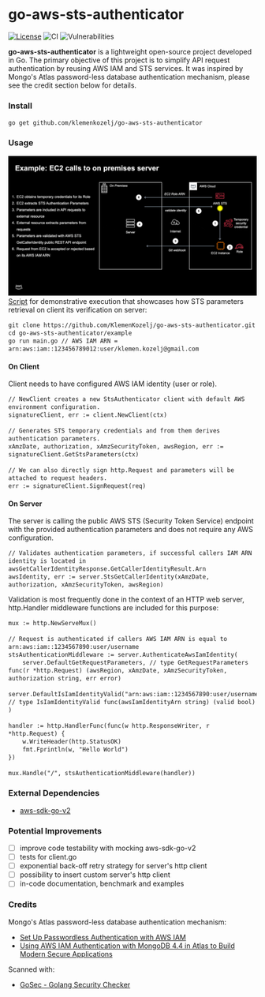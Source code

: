 # go-aws-sts-authenticator

[![License](https://img.shields.io/badge/License-MIT-blue.svg)](https://opensource.org/licenses/MIT) ![CI](https://github.com/KlemenKozelj/go-aws-sts-authenticator/actions/workflows/main.yml/badge.svg) ![Vulnerabilities](https://snyk.io/test/github/KlemenKozelj/go-aws-sts-authenticator/badge.svg)

**go-aws-sts-authenticator** is a lightweight open-source project developed in Go. The primary objective of this project is to simplify API request authentication by reusing AWS IAM and STS services. It was inspired by Mongo's Atlas password-less database authentication mechanism, please see the credit section below for details.

### Install
```
go get github.com/klemenkozelj/go-aws-sts-authenticator
```

### Usage
![](assets/example-flow.gif)
[Script](example/main.go) for demonstrative execution that showcases how STS parameters retrieval on client its verification on server:
```
git clone https://github.com/KlemenKozelj/go-aws-sts-authenticator.git
cd go-aws-sts-authenticator/example
go run main.go // AWS IAM ARN = arn:aws:iam::123456789012:user/klemen.kozelj@gmail.com
```
#### On Client
Client needs to have configured AWS IAM identity (user or role).
```golang
// NewClient creates a new StsAuthenticator client with default AWS environment configuration.
signatureClient, err := client.NewClient(ctx)

// Generates STS temporary credentials and from them derives authentication parameters.
xAmzDate, authorization, xAmzSecurityToken, awsRegion, err := signatureClient.GetStsParameters(ctx)

// We can also directly sign http.Request and parameters will be attached to request headers.
err := signatureClient.SignRequest(req)
```

#### On Server
The server is calling the public AWS STS (Security Token Service) endpoint with the provided authentication parameters and does not require any AWS configuration.
```golang
// Validates authentication parameters, if successful callers IAM ARN identity is located in awsGetCallerIdentityResponse.GetCallerIdentityResult.Arn
awsIdentity, err := server.StsGetCallerIdentity(xAmzDate, authorization, xAmzSecurityToken, awsRegion)
```
Validation is most frequently done in the context of an HTTP web server, http.Handler middleware functions are included for this purpose:
```golang
mux := http.NewServeMux()

// Request is authenticated if callers AWS IAM ARN is equal to arn:aws:iam::1234567890:user/username
stsAuthenticationMiddleware := server.AuthenticateAwsIamIdentity(
    server.DefaultGetRequestParameters, // type GetRequestParameters func(r *http.Request) (awsRegion, xAmzDate, xAmzSecurityToken, authorization string, err error)
    server.DefaultIsIamIdentityValid("arn:aws:iam::1234567890:user/username"), // type IsIamIdentityValid func(awsIamIdentityArn string) (valid bool)
)

handler := http.HandlerFunc(func(w http.ResponseWriter, r *http.Request) {
    w.WriteHeader(http.StatusOK)
    fmt.Fprintln(w, "Hello World")
})

mux.Handle("/", stsAuthenticationMiddleware(handler))
```
### External Dependencies
- [aws-sdk-go-v2](https://github.com/aws/aws-sdk-go-v2)

### Potential Improvements
- [ ] improve code testability with mocking aws-sdk-go-v2
- [ ] tests for client.go
- [ ] exponential back-off retry strategy for server's http client
- [ ] possibility to insert custom server's http client
- [ ] in-code documentation, benchmark and examples

### Credits

Mongo's Atlas password-less database authentication mechanism:
- [Set Up Passwordless Authentication with AWS IAM](https://www.mongodb.com/docs/atlas/security/passwordless-authentication/)
- [Using AWS IAM Authentication with MongoDB 4.4 in Atlas to Build Modern Secure Applications](https://www.youtube.com/watch?v=99iV9lCctrU)

Scanned with:
- [GoSec - Golang Security Checker](https://github.com/securego/gosec)